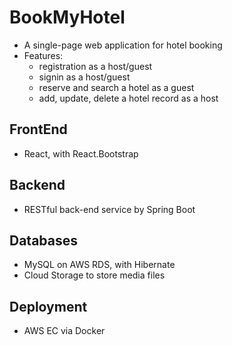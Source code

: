 # BookMyHotel
  - A single-page web application for hotel booking
  - Features:
    - registration as a host/guest
    - signin as a host/guest
    - reserve and search a hotel as a guest
    - add, update, delete a hotel record as a host

## FrontEnd
  - React, with React.Bootstrap
## Backend
  - RESTful back-end service by Spring Boot
## Databases
  - MySQL on AWS RDS, with Hibernate
  - Cloud Storage to store media files
## Deployment
  - AWS EC via Docker
